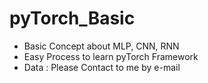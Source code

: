 # pyTorch_Basic
- Basic Concept about MLP, CNN, RNN
- Easy Process to learn pyTorch Framework
- Data : Please Contact to me by e-mail
